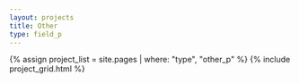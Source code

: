 ```yaml
---
layout: projects
title: Other
type: field_p
---
```


{% assign project_list = site.pages | where: "type", "other_p" %}
{% include project_grid.html %}



